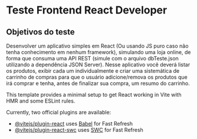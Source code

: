 # Teste Frontend React Developer

## Objetivos do teste

Desenvolver um aplicativo simples em React (Ou usando JS puro caso não tenha conhecimento em nenhum framework), simulando uma loja online, de forma que consuma uma API REST (simule com o arquivo dbTeste.json utilizando a dependência JSON Server). Nesse aplicativo você deverá listar os produtos, exibir cada um individualmente e criar uma sistemática de carrinho de compras para que o usuário adicione/remova os produtos que irá comprar e tenha, antes de finalizar sua compra, um resumo do carrinho.

This template provides a minimal setup to get React working in Vite with HMR and some ESLint rules.

Currently, two official plugins are available:

- [@vitejs/plugin-react](https://github.com/vitejs/vite-plugin-react/blob/main/packages/plugin-react/README.md) uses [Babel](https://babeljs.io/) for Fast Refresh
- [@vitejs/plugin-react-swc](https://github.com/vitejs/vite-plugin-react-swc) uses [SWC](https://swc.rs/) for Fast Refresh
